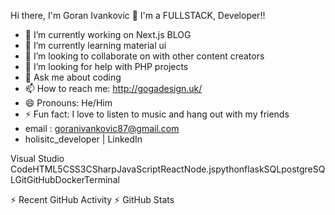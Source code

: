 


  Hi there, I'm Goran  Ivankovic 👋 I'm a FULLSTACK, Developer!!
  
- 🔭 I’m currently working on Next.js BLOG
- 🌱 I’m currently learning material ui
- 👯 I’m looking to collaborate on with other content creators
- 🤔 I’m looking for help with PHP projects
- 💬 Ask me about coding 
- 📫 How to reach me: http://gogadesign.uk/
- 😄 Pronouns: He/Him
- ⚡ Fun fact: I love to listen to music and hang out with my friends
- email : goranivankovic87@gmail.com
- holisitc_developer | LinkedIn

Visual Studio CodeHTML5CSS3CSharpJavaScriptReactNode.jspythonflaskSQLpostgreSQLGitGitHubDockerTerminal


⚡ Recent GitHub Activity
⚡ GitHub Stats
